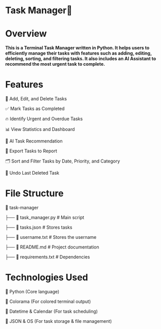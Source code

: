 # Task Manager📝

# Overview

**This is a Terminal Task Manager written in Python. It helps users to efficiently manage their tasks with features such as adding, editing, deleting, sorting, and filtering tasks. It also includes an AI Assistant to recommend the most urgent task to complete.**

# Features

📌 Add, Edit, and Delete Tasks

✅ Mark Tasks as Completed

🔥 Identify Urgent and Overdue Tasks

📊 View Statistics and Dashboard

🧠 AI Task Recommendation

📂 Export Tasks to Report

🗂 Sort and Filter Tasks by Date, Priority, and Category

🔄 Undo Last Deleted Task

# File Structure

📂 task-manager

├── 📄 task_manager.py  # Main script

├── 📄 tasks.json       # Stores tasks

├── 📄 username.txt     # Stores the username

├── 📄 README.md        # Project documentation

├── 📄 requirements.txt # Dependencies

# Technologies Used

🐍 Python (Core language)

🎨 Colorama (For colored terminal output)

📅 Datetime & Calendar (For task scheduling)

📂 JSON & OS (For task storage & file management)

